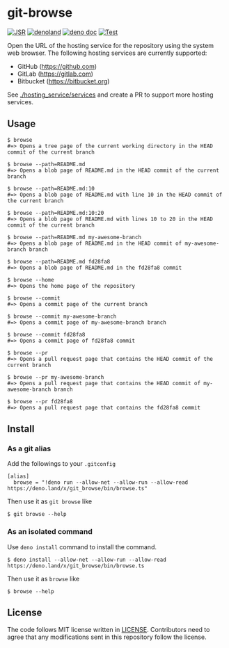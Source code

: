 # git-browse

[![JSR](https://jsr.io/badges/@lambdalisue/git-browse)](https://jsr.io/@lambdalisue/git-browse)
[![denoland](https://img.shields.io/github/v/release/lambdalisue/deno-git-browse?logo=deno&label=denoland)](https://deno.land/x/git_browse)
[![deno doc](https://doc.deno.land/badge.svg)](https://doc.deno.land/https/deno.land/x/git_browse/mod.ts)
[![Test](https://github.com/lambdalisue/deno-git-browse/workflows/Test/badge.svg)](https://github.com/lambdalisue/deno-git-browse/actions?query=workflow%3ATest)

Open the URL of the hosting service for the repository using the system web
browser. The following hosting services are currently supported:

- GitHub (https://github.com)
- GitLab (https://gitlab.com)
- Bitbucket (https://bitbucket.org)

See [./hosting_service/services](./hosting_service/services) and create a PR to
support more hosting services.

## Usage

```console
$ browse
#=> Opens a tree page of the current working directory in the HEAD commit of the current branch

$ browse --path=README.md
#=> Opens a blob page of README.md in the HEAD commit of the current branch

$ browse --path=README.md:10
#=> Opens a blob page of README.md with line 10 in the HEAD commit of the current branch

$ browse --path=README.md:10:20
#=> Opens a blob page of README.md with lines 10 to 20 in the HEAD commit of the current branch

$ browse --path=README.md my-awesome-branch
#=> Opens a blob page of README.md in the HEAD commit of my-awesome-branch branch

$ browse --path=README.md fd28fa8
#=> Opens a blob page of README.md in the fd28fa8 commit

$ browse --home
#=> Opens the home page of the repository

$ browse --commit
#=> Opens a commit page of the current branch

$ browse --commit my-awesome-branch
#=> Opens a commit page of my-awesome-branch branch

$ browse --commit fd28fa8
#=> Opens a commit page of fd28fa8 commit

$ browse --pr
#=> Opens a pull request page that contains the HEAD commit of the current branch

$ browse --pr my-awesome-branch
#=> Opens a pull request page that contains the HEAD commit of my-awesome-branch branch

$ browse --pr fd28fa8
#=> Opens a pull request page that contains the fd28fa8 commit
```

## Install

### As a git alias

Add the followings to your `.gitconfig`

```gitconfig
[alias]
  browse = "!deno run --allow-net --allow-run --allow-read https://deno.land/x/git_browse/bin/browse.ts"
```

Then use it as `git browse` like

```console
$ git browse --help
```

### As an isolated command

Use `deno install` command to install the command.

```console
$ deno install --allow-net --allow-run --allow-read https://deno.land/x/git_browse/bin/browse.ts
```

Then use it as `browse` like

```console
$ browse --help
```

## License

The code follows MIT license written in [LICENSE](./LICENSE). Contributors need
to agree that any modifications sent in this repository follow the license.
